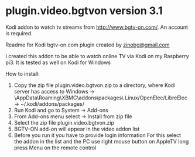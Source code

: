 # plugin.video.bgtvon version 3.1
Kodi addon to watch tv streams from http://www.bgtv-on.com/. An account is required. 

Readme for Kodi bgtv-on.com plugin created by zinobg@gmail.com

I created this addon to be able to watch online TV via Kodi on my Raspberry pi3. 
It is tested as well on Kodi for Windows

How to install:

1. Copy the zip file plugin.video.bgtvon.zip to a directory, where Kodi server has access to
	Windows -> <USERDIR>\AppData\Roaming\XBMC\addons\packages\ 
	Linux/OpenElec/LibreElec -> ~/.kodi/addons/packages/
2. Run Kodi and go to System -> Add-ons
3. From Add-ons menu select -> Install from zip file
4. Select the zip file plugin.video.bgtvon.zip
5. BGTV-ON add-on will appear in the video addon list
6. Before you run it you have to provide login information
	For this select the addon in the list and the PC use right mouse button 
on AppleTV long press Menu on the remote control
